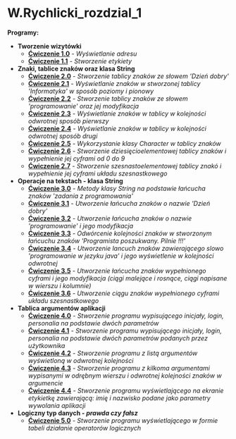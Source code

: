 # W.Rychlicki_rozdzial_1
**Programy:**
* **Tworzenie wizytówki**
    * **[Ćwiczenie 1.0](https://drive.google.com/file/d/10xQwAQX1932_Mu7CKKA5fiIgaBeDIx5g/view?usp=sharing)** _- Wyświetlanie adresu_
    * **[Ćwiczenie 1.1](https://drive.google.com/file/d/1TlZ5mMMKKzUMQMQ7A2gMe1szdcGanKki/view?usp=sharing)** _- Stworzenie etykiety_
* **Znaki, tablice znaków oraz klasa String**
    * **[Ćwiczenie 2.0](https://drive.google.com/file/d/1gwywhvq5o9QT_LGtAUy2-1TB0XZluqFw/view?usp=sharing)** _- Stworzenie tablicy znaków ze słowem 'Dzień dobry'_
    * **[Ćwiczenie 2.1](https://drive.google.com/file/d/17Q8FW79ZRZacEkLwL05seoyDVcSPzsYA/view?usp=sharing)** _- Wyświetlanie znaków w stworzonej tablicy 'Informatyka' w sposób poziomy i pionowy_
    * **[Ćwiczenie 2.2](https://drive.google.com/file/d/1guDtGcCPjxUlLehr-BDniqqjIY1bIq4_/view?usp=sharing)** _- Stworzenie tablicy znaków ze słowem 'programowanie' oraz jej modyfikacja_
    * **[Ćwiczenie 2.3](https://drive.google.com/file/d/1nv-K8FDJsmen7s-DpoirHDvDJGUQB2ol/view?usp=sharing)** _- Wyświetlanie znaków w tablicy w kolejności odwrotnej sposób pierwszy_
    * **[Ćwiczenie 2.4](https://drive.google.com/file/d/1nk8rfgZgXZIcjHBbTFJITAsJUL4hMQdc/view?usp=sharing)** _- Wyświetlanie znaków w tablicy w kolejności odwrotnej sposób drugi_ 
    * **[Ćwiczenie 2.5](https://drive.google.com/file/d/1TcWzFQAm4vkk4ZeRhW4QeKfBS5O3tRQt/view?usp=sharing)** _- Wykorzystanie klasy Character w tablicy znaków_
    * **[Ćwiczenie 2.6](https://drive.google.com/file/d/1KF-Ac9i5j3m5whpJJTwOkH0IjeaMI9IM/view?usp=sharing)** _- Stworzenie dziesięcioelementowej tablicy znaków i wypełnienie jej cyframi od 0 do 9_
    * **[Ćwiczenie 2.7](https://drive.google.com/file/d/1E8KUCGKD5MjG_OTunwO6a48HPRgjVOsO/view?usp=sharing)** _- Stworzenie szesnastoelementowej tablicy znakó i wypełnienie jej cyframi układu szesnastkowego_
* **Operacje na tekstach - klasa String**
    * **[Ćwiczenie 3.0](https://drive.google.com/file/d/1h22v6okPXQczjYKDPVW8fOLlCVXkT8qA/view?usp=sharing)** _- Metody klasy String na podstawie łańcucha znaków 'zadania z programowania'_
    * **[Ćwiczenie 3.1](https://drive.google.com/file/d/1vUk0_xs9xoTFKlwhAkVJWoXYC9QYshzP/view?usp=sharing)** _- Utworzenie łańcucha znaków o nazwie 'Dzień dobry'_
    * **[Ćwiczenie 3.2](https://drive.google.com/file/d/1wnFVUNwCdH6HGslvj91gZIoySXKED2C3/view?usp=sharing)** _- Utworzenie łańcucha znaków o nazwie 'programowanie' i jego modyfikacja_
    * **[Ćwiczenie 3.3](https://drive.google.com/file/d/1EB34NBAD4bvBwAwA8kQYJPDNbr4iWHoP/view?usp=sharing)** _- Odwórcenie kolejności znaków w stworzonym łańcuchu znaków 'Programista poszukwany. Pilnie !!!'_
    * **[Ćwiczenie 3.4](https://drive.google.com/file/d/1j4vbqa4ExMvu7UFY3sn-sxzTVLw2FK3g/view?usp=sharing)** _- Utworzenie lancuch znaków zawierającego slowo 'programowanie w jezyku java' i jego wyświetlenie w kolejności odwrotnej_
    * **[Ćwiczenie 3.5](https://drive.google.com/file/d/1NiqTcYyLa4PDVWINvtA7l348GHmAzY8j/view?usp=sharing)** _- Utworzenie łańcucha znaków wypełnionego cyframi i jego modyfikacja (ciągi malejące i rosnące, ciągi napisane w wierszu i kolumnie)_
    * **[Ćwiczenie 3.6](https://drive.google.com/file/d/1WRnbsX133ZBGeHoYma6vvHVR_l0xqDuW/view?usp=sharing)** _- Utworzenie ciągu znaków wypełnionego cyframi układu szesnastkowego_    
* **Tablica argumentów aplikacji**
    * **[Ćwiczenie 4.0](https://drive.google.com/file/d/1LyJD9R5UI2_qJt4Pvb810Q24Ce6E185B/view?usp=sharing)** _- Stworzenie programu wypisującego inicjały, login, personalia na podstawie dwóch parametrów_ 
    * **[Ćwiczenie 4.1]()** _- Stworzenie programu wypisującego inicjały, login, personalia na podstawie dwóch parametrów podanych przez użytkownika_
    * **[Ćwiczenie 4.2]()** _- Stworzenie programu z listą argumentów wyświetloną w odwrotnej kolejności_
    * **[Ćwiczenie 4.3]()** _- Stworzenie programu z kilkoma argumentami wypisanymi w odrębnym wierszu i odwrotnej kolejności znaków w argumencie_ 
    * **[Ćwiczenie 4.4]()** _- Stworzenie programu wyświetlającego na ekranie etykietkę zawierającą: imię i nazwisko podane jako parametry wywolania aplikacji_
* **Logiczny typ danych - _prawda czy fałsz_**
    * **[Ćwiczenie 5.0]()** _- Stworzenie programu wyświetlającego w formie tabeli działanie operatorów logicznych_
